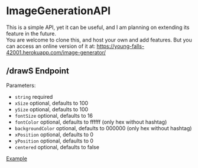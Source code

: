 # ImageGenerationAPI
This is a simple API, yet it can be useful, and I am planning on extending its feature in the future.
<br>
You are welcome to clone this, and host your own and add features. But you can access an online version of it at: https://young-falls-42001.herokuapp.com/image-generator/

## /drawS Endpoint
Parameters:
- `string` required
- `xSize` optional, defaults to 100
- `ySize` optional, defaults to 100
- `fontSize` optional, defaults to 16
- `fontColor` optional, defaults to ffffff (only hex without hashtag)
- `backgroundColor` optional, defaults to 000000 (only hex without hashtag)
- `xPosition` optional, defaults to 0
- `yPosition` optional, defaults to 0
- `centered` optional, defaults to false

[Example](https://young-falls-42001.herokuapp.com/image-generator/drawS?string=oscar&xSize=600&centered=true&ySize=600&fontSize=120&fontColor=000000&backgroundColor=ffffff)
